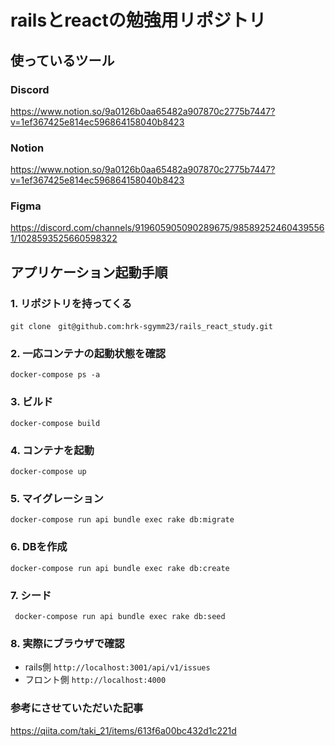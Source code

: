 # railsとreactの勉強用リポジトリ

## 使っているツール
###  Discord
https://www.notion.so/9a0126b0aa65482a907870c2775b7447?v=1ef367425e814ec596864158040b8423
### Notion
https://www.notion.so/9a0126b0aa65482a907870c2775b7447?v=1ef367425e814ec596864158040b8423
### Figma
https://discord.com/channels/919605905090289675/985892524604395561/1028593525660598322

## アプリケーション起動手順
### 1. リポジトリを持ってくる
` git clone　git@github.com:hrk-sgymm23/rails_react_study.git `

### 2. 一応コンテナの起動状態を確認
` docker-compose ps -a `

### 3. ビルド
` docker-compose build `

### 4. コンテナを起動
` docker-compose up `

### 5. マイグレーション
` docker-compose run api bundle exec rake db:migrate `

### 6. DBを作成
` docker-compose run api bundle exec rake db:create `

### 7. シード
` docker-compose run api bundle exec rake db:seed`

### 8. 実際にブラウザで確認
- rails側
` http://localhost:3001/api/v1/issues `
- フロント側
` http://localhost:4000 `

### 参考にさせていただいた記事
https://qiita.com/taki_21/items/613f6a00bc432d1c221d
